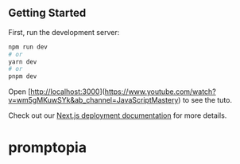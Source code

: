 
## Getting Started

First, run the development server:

```bash
npm run dev
# or
yarn dev
# or
pnpm dev
```

Open [[http://localhost:3000](http://localhost:3000)](https://www.youtube.com/watch?v=wm5gMKuwSYk&ab_channel=JavaScriptMastery) to see the tuto.


Check out our [Next.js deployment documentation](https://nextjs.org/docs/deployment) for more details.
# promptopia
